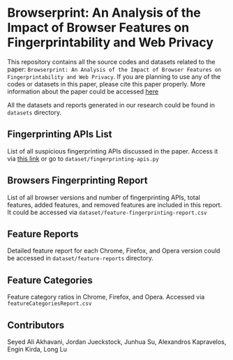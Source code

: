 # Browserprint: An Analysis of the Impact of Browser Features on Fingerprintability and Web Privacy

This repository contains all the source codes and datasets related to the paper: `Browserprint: An Analysis of the Impact of Browser Features on Fingerprintability and Web Privacy`. If you are planning to use any of the codes or datasets in this paper, please cite this paper properly. More information about the paper could be accessed [here]( https://link.springer.com/chapter/10.1007/978-3-030-91356-4_9)

All the datasets and reports generated in our research could be found in ```datasets``` directory.

## Fingerprinting APIs List
List of all suspicious fingerprinting APIs discussed in the paper. Access it via [this link](https://github.com/sa-akhavani/browserprint/blob/main/dataset/fingerprinting-apis.py) or go to ```dataset/fingerprinting-apis.py```

## Browsers Fingerprinting Report
List of all browser versions and number of fingerprinting APIs, total features, added features, and removed features are included in this report. It could be accessed via ```dataset/feature-fingerprinting-report.csv```

## Feature Reports
Detailed feature report for each Chrome, Firefox, and Opera version could be accessed in ```dataset/feature-reports``` directory.

## Feature Categories
Feature category ratios in Chrome, Firefox, and Opera. Accessed via ```featureCategoriesReport.csv```


## Contributors
Seyed Ali Akhavani, Jordan Jueckstock, Junhua Su, Alexandros Kapravelos, Engin Kirda, Long Lu
